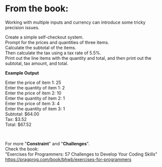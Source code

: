 
# From the book:  
  
Working with multiple inputs and currency can introduce some tricky precision issues.
Create a simple self-checkout system.  
Prompt for the prices and quantities of three items.  
Calculate the subtotal of the items.  
Then calculate the tax using a tax rate of 5.5%.  
Print out the line items with the quantity and total, and then print out the subtotal, tax amount, and total. 

**Example Output**  
Enter the price of item 1: 25  Enter the quantity of item 1: 2  Enter the price of item 2: 10  Enter the quantity of item 2: 1  Enter the price of item 3: 4  Enter the quantity of item 3: 1  Subtotal: $64.00  Tax: $3.52  Total: $67.52  
  
<br />  
    
For more "**Constraint**" and "**Challenges**".  
Check the book:  
"Exercises for Programmers: 57 Challenges to Develop Your Coding Skills"  
https://pragprog.com/book/bhwb/exercises-for-programmers
